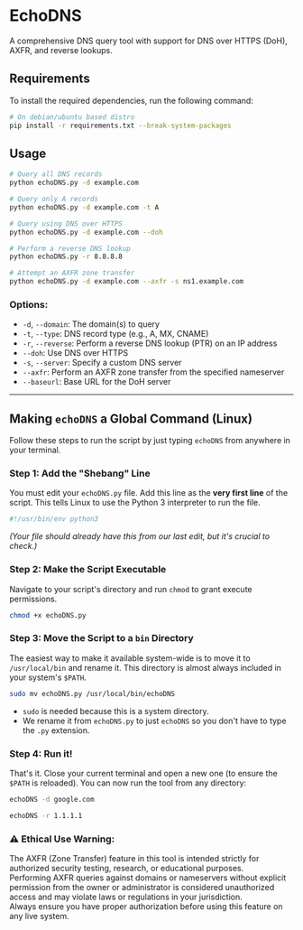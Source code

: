 
# EchoDNS

A comprehensive DNS query tool with support for DNS over HTTPS (DoH), AXFR, and reverse lookups.

## Requirements

To install the required dependencies, run the following command:

```bash 
# On debian/ubuntu based distro
pip install -r requirements.txt --break-system-packages

```

## Usage

```bash
# Query all DNS records
python echoDNS.py -d example.com

# Query only A records
python echoDNS.py -d example.com -t A

# Query using DNS over HTTPS
python echoDNS.py -d example.com --doh

# Perform a reverse DNS lookup
python echoDNS.py -r 8.8.8.8

# Attempt an AXFR zone transfer
python echoDNS.py -d example.com --axfr -s ns1.example.com
```

### Options:

  * `-d`, `--domain`: The domain(s) to query
  * `-t`, `--type`: DNS record type (e.g., A, MX, CNAME)
  * `-r`, `--reverse`: Perform a reverse DNS lookup (PTR) on an IP address
  * `--doh`: Use DNS over HTTPS
  * `-s`, `--server`: Specify a custom DNS server
  * `--axfr`: Perform an AXFR zone transfer from the specified nameserver
  * `--baseurl`: Base URL for the DoH server

-----

## Making `echoDNS` a Global Command (Linux)

Follow these steps to run the script by just typing `echoDNS` from anywhere in your terminal.

### Step 1: Add the "Shebang" Line

You must edit your `echoDNS.py` file. Add this line as the **very first line** of the script. This tells Linux to use the Python 3 interpreter to run the file.

```python
#!/usr/bin/env python3
```

*(Your file should already have this from our last edit, but it's crucial to check.)*

### Step 2: Make the Script Executable

Navigate to your script's directory and run `chmod` to grant execute permissions.

```bash
chmod +x echoDNS.py
```

### Step 3: Move the Script to a `bin` Directory

The easiest way to make it available system-wide is to move it to `/usr/local/bin` and rename it. This directory is almost always included in your system's `$PATH`.

```bash
sudo mv echoDNS.py /usr/local/bin/echoDNS
```

  * `sudo` is needed because this is a system directory.
  * We rename it from `echoDNS.py` to just `echoDNS` so you don't have to type the `.py` extension.

### Step 4: Run it\!

That's it. Close your current terminal and open a new one (to ensure the `$PATH` is reloaded). You can now run the tool from any directory:

```bash
echoDNS -d google.com
```

```bash
echoDNS -r 1.1.1.1
```

### ⚠️ Ethical Use Warning:  
The AXFR (Zone Transfer) feature in this tool is intended strictly for authorized security testing, research, or educational purposes.  
Performing AXFR queries against domains or nameservers without explicit permission from the owner or administrator is considered unauthorized access and may violate laws or regulations in your jurisdiction.  
Always ensure you have proper authorization before using this feature on any live system.
